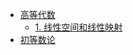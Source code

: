 - [高等代数](advanced-linear-algebra/)
  - [1. 线性空间和线性映射](/advanced-linear-algebra/01-linear-space.md)
- [初等数论](elementry-number-theory/)